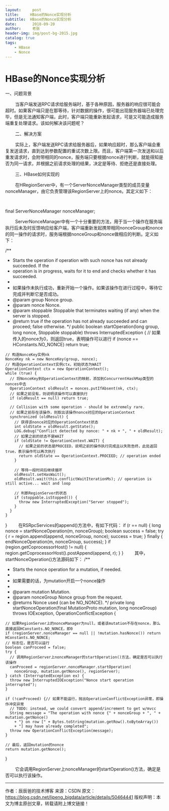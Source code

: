 ```yaml
---
layout:     post
title:     HBase的Nonce实现分析
subtitle:  HBase的Nonce实现分析
date:       2018-09-20
author:     老张
header-img: img/post-bg-2015.jpg
catalog: true
tags:
    - HBase
    - Nonce
---
```


# HBase的Nonce实现分析

一、问题背景

        当客户端发送RPC请求给服务端时，基于各种原因，服务器的响应很可能会超时。如果客户端只是在那等待，针对数据的操作，很可能出现服务器端已处理完毕，但是无法通知客户端，此时，客户端只能重新发起请求，可是又可能造成服务端重复处理请求。该如何解决该问题呢？

        二、解决方案

        实际上，客户端发送RPC请求给服务器后，如果响应超时，那么客户端会重复发送请求，直到达到参数配置的重试次数上限。而且，客户端第一次发送和以后重发请求时，会附带相同的nonce，服务端只要根据nonce进行判断，就能得知是否为同一请求，并根据之前请求处理的结果，决定是等待、拒绝还是直接处理。

        三、HBase如何实现的

        在HRegionServer中，有一个ServerNonceManager类型的成员变量nonceManager，由它负责管理该RegionServer上的nonce。其定义如下：

        

final ServerNonceManager nonceManager;

        ServerNonceManager中有一个十分重要的方法，用于当一个操作在服务端执行后未及时反馈响应给客户端，客户端重新发起携带相同nonceGroup和nonce的同一操作的请求时，服务端根据nonceGroup和nonce做相应的判断。定义如下：

/**
   * Starts the operation if operation with such nonce has not already succeeded. If the
   * operation is in progress, waits for it to end and checks whether it has succeeded.
   * 
   * 如果操作未执行成功，重新开始一个操作。如果该操作在进行过程中，等待它完成并判断它是否成功。
   * @param group Nonce group.
   * @param nonce Nonce.
   * @param stoppable Stoppable that terminates waiting (if any) when the server is stopped.
   * @return true if the operation has not already succeeded and can proceed; false otherwise.
        */
          public boolean startOperation(long group, long nonce, Stoppable stoppable)
      throws InterruptedException {
    // 如果传入的nonce为0，则返回true，表明操作可以进行
    if (nonce == HConstants.NO_NONCE) return true;
    
    // 构造NonceKey实例nk
    NonceKey nk = new NonceKey(group, nonce);
    // 构造OperationContext实例ctx，初始状态为WAIT
    OperationContext ctx = new OperationContext();
    while (true) {
      // 将NonceKey到OperationContext的映射，添加到ConcurrentHashMap类型的nonces中去
      OperationContext oldResult = nonces.putIfAbsent(nk, ctx);
      // 如果之前没有，则说明该操作可以直接执行
      if (oldResult == null) return true;
     
      // Collision with some operation - should be extremely rare.
      // 如果之前存在该操作，则取出该操作nonce对应的OperationContext
      synchronized (oldResult) {
    	// 获得该nonce对应的OperationContext状态
        int oldState = oldResult.getState();
        LOG.debug("Conflict detected by nonce: " + nk + ", " + oldResult);
        // 如果之前的状态不是WAIT
        if (oldState != OperationContext.WAIT) {
          // 如果之前的状态是PROCEED，说明之前的操作执行完成且以失败告终，此处返回true，表示操作可以再次执行
          return oldState == OperationContext.PROCEED; // operation ended
        }
        
        // 等待一段时间后继续循环
        oldResult.setHasWait();
        oldResult.wait(this.conflictWaitIterationMs); // operation is still active... wait and loop
        
        // 判断RegionServer的状态
        if (stoppable.isStopped()) {
          throw new InterruptedException("Server stopped");
        }
      }
    }
  }
        在RSRpcServices的append()方法中，有如下代码：
if (r == null) {
      long nonce = startNonceOperation(m, nonceGroup);
      boolean success = false;
      try {
        r = region.append(append, nonceGroup, nonce);
        success = true;
      } finally {
        endNonceOperation(m, nonceGroup, success);
      }
      if (region.getCoprocessorHost() != null) {
        region.getCoprocessorHost().postAppend(append, r);
      }
    }
        其中，startNonceOperation()方法源码如下：
/**
   * Starts the nonce operation for a mutation, if needed.
   * 
   * 如果需要的话，为mutation开启一个nonce操作
   * 
   * @param mutation Mutation.
   * @param nonceGroup Nonce group from the request.
   * @returns Nonce used (can be NO_NONCE).
        */
          private long startNonceOperation(final MutationProto mutation, long nonceGroup)
      throws IOException, OperationConflictException {
    
    // 如果RegionServer上的nonceManager为null，或者该mutation不存在nonce，那么直接返回HConstants.NO_NONCE，即0
    if (regionServer.nonceManager == null || !mutation.hasNonce()) return HConstants.NO_NONCE;
    // 标志位，是否可以运行
    boolean canProceed = false;
    try {
      // 调用RegionServer上nonceManager的startOperation()方法，确定是否可以执行该操作
      canProceed = regionServer.nonceManager.startOperation(
        nonceGroup, mutation.getNonce(), regionServer);
    } catch (InterruptedException ex) {
      throw new InterruptedIOException("Nonce start operation interrupted");
    }
    
    if (!canProceed) {// 如果不能运行，抛出OperationConflictException异常，即操作冲突异常
      // TODO: instead, we could convert append/increment to get w/mvcc
      String message = "The operation with nonce {" + nonceGroup + ", " + mutation.getNonce()
        + "} on row [" + Bytes.toString(mutation.getRow().toByteArray())
        + "] may have already completed";
      throw new OperationConflictException(message);
    }
    
    // 最后，返回mutation的nonce
    return mutation.getNonce();
  }

        它会调用RegionServer上nonceManager的startOperation()方法，确定是否可以执行该操作。

---------------------
作者：辰辰爸的技术博客 
来源：CSDN 
原文：https://blog.csdn.net/lipeng_bigdata/article/details/50464441 
版权声明：本文为博主原创文章，转载请附上博文链接！